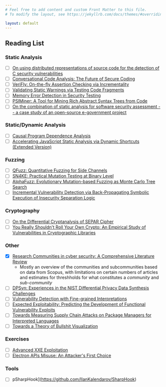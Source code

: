 ```yaml
---
# Feel free to add content and custom Front Matter to this file.
# To modify the layout, see https://jekyllrb.com/docs/themes/#overriding-theme-defaults

layout: default
---
```

## Reading List

### Static Analysis

* [ ] [On using distributed representations of source code for the detection of C security vulnerabilities](https://arxiv.org/abs/2106.01367)
* [ ] [Conversational Code Analysis: The Future of Secure Coding](https://arxiv.org/abs/2105.03502)
* [ ] [VeriFly: On-the-fly Assertion Checking via Incrementality](https://arxiv.org/abs/2106.07045)
* [ ] [Validating Static Warnings via Testing Code Fragments](https://arxiv.org/abs/2106.04735)
* [ ] [Memory Error Detection in Security Testing](https://arxiv.org/abs/2104.04385)
* [ ] [PSIMiner: A Tool for Mining Rich Abstract Syntax Trees from Code](https://arxiv.org/abs/2103.12778)
* [ ] [On the combination of static analysis for software security assessment -- a case study of an open-source e-government project](https://arxiv.org/abs/2103.08010)

### Static/Dynamic Analysis

* [ ] [Causal Program Dependence Analysis](https://arxiv.org/abs/2104.09107)
* [ ] [Accelerating JavaScript Static Analysis via Dynamic Shortcuts (Extended Version)](https://arxiv.org/abs/2105.13699)

### Fuzzing

* [ ] [QFuzz: Quantitative Fuzzing for Side Channels](https://arxiv.org/abs/2106.03346)
* [ ] [SN4KE: Practical Mutation Testing at Binary Level](https://arxiv.org/abs/2102.05709)
* [ ] [AlphaFuzz: Evolutionary Mutation-based Fuzzing as Monte Carlo Tree Search](https://arxiv.org/abs/2101.00612)
* [ ] [Incremental Vulnerability Detection via Back-Propagating Symbolic Execution of Insecurity Separation Logic](https://arxiv.org/abs/2107.05225)

### Cryptography

* [ ] [On the Differential Cryptanalysis of SEPAR Cipher](https://arxiv.org/abs/2106.12638)
* [ ] [You Really Shouldn't Roll Your Own Crypto: An Empirical Study of Vulnerabilities in Cryptographic Libraries](https://arxiv.org/abs/2107.04940)

### Other

* [x] [Research Communities in cyber security: A Comprehensive Literature Review](https://arxiv.org/abs/2104.13196)
    * Mostly an overview of the communities and subcommunities based on data from Scopus, with limitations on certain numbers of articles and estimates for threshholds for what constitutes a *community* and *sub-community* 
* [ ] [DPSyn: Experiences in the NIST Differential Privacy Data Synthesis Challenges](https://arxiv.org/abs/2106.12949) 
* [ ] [Vulnerability Detection with Fine-grained Interpretations](https://arxiv.org/abs/2106.10478)
* [ ] [Expected Exploitability: Predicting the Development of Functional Vulnerability Exploits](https://arxiv.org/abs/2102.07869)
* [ ] [Towards Measuring Supply Chain Attacks on Package Managers for Interpreted Languages](https://arxiv.org/abs/2002.01139)
* [ ] [Towards a Theory of Bullshit Visualization](https://arxiv.org/abs/2109.12975)

### Exercises

* [ ] [Advanced XXE Exploitation](https://gosecure.github.io/xxe-workshop/)
* [ ] [Electron APIs Misuse: An Attacker's First Choice](https://blog.doyensec.com/2021/02/16/electron-apis-misuse.html)

### Tools

* [ ] pSharpHook](https://github.com/IlanKalendarov/SharpHook)
